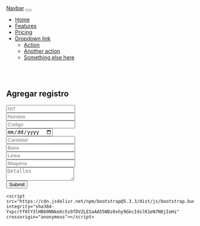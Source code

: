 
<!doctype html>
<html lang="en">
  <head>
    <meta charset="utf-8">
    <meta name="viewport" content="width=device-width, initial-scale=1">
    <title>Bootstrap demo</title>
    <link href="https://cdn.jsdelivr.net/npm/bootstrap@5.3.3/dist/css/bootstrap.min.css" rel="stylesheet" integrity="sha384-QWTKZyjpPEjISv5WaRU9OFeRpok6YctnYmDr5pNlyT2bRjXh0JMhjY6hW+ALEwIH" crossorigin="anonymous">    
  </head>
  <body>

  <nav class="navbar navbar-expand-lg bg-body-tertiary " data-bs-theme="dark">
  <div class="container-fluid">
    <a class="navbar-brand" href="#">Navbar</a>
    <button class="navbar-toggler" type="button" data-bs-toggle="collapse" data-bs-target="#navbarNavDropdown" aria-controls="navbarNavDropdown" aria-expanded="false" aria-label="Toggle navigation">
      <span class="navbar-toggler-icon"></span>
    </button>
    <div class="collapse navbar-collapse" id="navbarNavDropdown">
      <ul class="navbar-nav">
        <li class="nav-item">
          <a class="nav-link active" aria-current="page" href="#">Home</a>
        </li>
        <li class="nav-item">
          <a class="nav-link" href="#">Features</a>
        </li>
        <li class="nav-item">
          <a class="nav-link" href="#">Pricing</a>
        </li>
        <li class="nav-item dropdown">
          <a class="nav-link dropdown-toggle" href="#" role="button" data-bs-toggle="dropdown" aria-expanded="false">
            Dropdown link
          </a>
          <ul class="dropdown-menu">
            <li><a class="dropdown-item" href="#">Action</a></li>
            <li><a class="dropdown-item" href="#">Another action</a></li>
            <li><a class="dropdown-item" href="#">Something else here</a></li>
          </ul>
        </li>
      </ul>
    </div>
  </div>
</nav>
<BR>
</BR>

<section class="formulario container">
  <form method="post" autocomplete="off">
    <h2>Agregar registro</h2>
<div class="input-group">

<div class="input-container">
  <input type="text" name="Nit" placeholder="NIT">
</div>

<div class="input-container">
  <input type="text" name="Nombre" placeholder="Nombre">
</div>

<div class="input-container">
  <input type="text" name="Codigo" placeholder="Codigo">
</div>

<div class="input-container">
  <input type="date" name="Fecha" placeholder="Fecha">
</div>

<div class="input-container">
  <input type="text" name="Cantidad" placeholder="Cantidad">
</div>

<div class="input-container">
  <input type="text" name="Base" placeholder="Base">
</div>

<div class="input-container">
  <input type="text" name="Linea" placeholder="Linea">
</div>

<div class="input-container">
  <input type="text" name="Maquina" placeholder="Maquina">
</div>

<div class="input-container">
  <textarea type="text" name="Detalles" placeholder="Detalles"></textarea>
</div>


<div class="d-grid gap-2 col-6 mx-auto">
  <input type="submit" class="btn" name="save" onclick="myFunction()" >
  </div>
</div>
</form>
</section>

<?php 
 include("save.php");
 ?>

 <script>
  function myFunction(){
    Window.location.href="localhost/paginaderegistros"

  }
 </script>
    <script src="https://cdn.jsdelivr.net/npm/bootstrap@5.3.3/dist/js/bootstrap.bundle.min.js" integrity="sha384-YvpcrYf0tY3lHB60NNkmXc5s9fDVZLESaAA55NDzOxhy9GkcIdslK1eN7N6jIeHz" crossorigin="anonymous"></script>
  </body>
</html>
